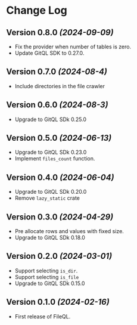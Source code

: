Change Log
==========

Version 0.8.0 *(2024-09-09)*
-----------------------------

* Fix the provider when number of tables is zero.
* Update GitQL SDK to 0.27.0.

Version 0.7.0 *(2024-08-4)*
-----------------------------

* Include directories in the file crawler

Version 0.6.0 *(2024-08-3)*
-----------------------------

* Upgrade to GitQL SDk 0.25.0

Version 0.5.0 *(2024-06-13)*
-----------------------------

* Upgrade to GitQL SDk 0.23.0
* Implement `files_count` function.

Version 0.4.0 *(2024-06-04)*
-----------------------------

* Upgrade to GitQL SDk 0.20.0
* Remove `lazy_static` crate

Version 0.3.0 *(2024-04-29)*
-----------------------------

* Pre allocate rows and values with fixed size.
* Upgrade to GitQL SDk 0.18.0

Version 0.2.0 *(2024-03-01)*
-----------------------------

* Support selecting `is_dir`.
* Support selecting `is_file`
* Upgrade to GitQL SDk 0.15.0

Version 0.1.0 *(2024-02-16)*
-----------------------------

* First release of FileQL.